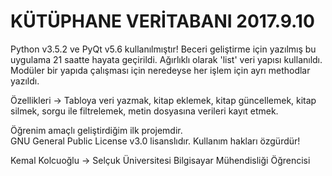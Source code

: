#                           KÜTÜPHANE VERİTABANI 2017.9.10                                #

Python v3.5.2 ve PyQt v5.6 kullanılmıştır! Beceri geliştirme için yazılmış bu uygulama 21 saatte hayata geçirildi. Ağırlıklı olarak 'list' veri yapısı kullanıldı. Modüler bir yapıda çalışması için neredeyse her işlem için ayrı methodlar yazıldı.

Özellikleri -> Tabloya veri yazmak, kitap eklemek, kitap güncellemek, kitap silmek, sorgu ile filtrelemek, metin dosyasına verileri kayıt etmek.

Öğrenim amaçlı geliştirdiğim ilk projemdir.                                           
GNU General Public License v3.0 lisanslıdır. Kullanım hakları özgürdür!

Kemal Kolcuoğlu -> Selçuk Üniversitesi Bilgisayar Mühendisliği Öğrencisi
